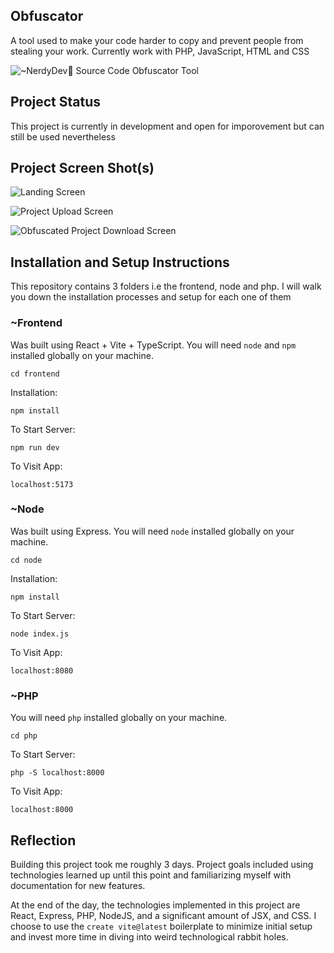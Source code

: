 ## Obfuscator

A tool used to make your code harder to copy and prevent people from stealing your work. Currently work with PHP, JavaScript, HTML and CSS

![~NerdyDev🥀 Source Code Obfuscator Tool](https://github.com/iamthe-nerdyDev/NerdyDev-Obfuscator/assets/141498118/d90fc94d-0754-4518-a986-f86bb30a2de1)

## Project Status

This project is currently in development and open for imporovement but can still be used nevertheless

## Project Screen Shot(s)

![Landing Screen](https://github.com/iamthe-nerdyDev/NerdyDev-Obfuscator/assets/141498118/bb88c808-941c-4fce-a430-401c8e0cdfa4)


![Project Upload Screen](https://github.com/iamthe-nerdyDev/NerdyDev-Obfuscator/assets/141498118/ccd9d9ce-1540-47bb-9148-42cb3ba74790)


![Obfuscated Project Download Screen](https://github.com/iamthe-nerdyDev/NerdyDev-Obfuscator/assets/141498118/9a47288c-8170-4ef2-bc67-b722adb7cc99)


## Installation and Setup Instructions

This repository contains 3 folders i.e the frontend, node and php. I will walk you down the installation processes and setup for each one of them

### ~Frontend

Was built using React + Vite + TypeScript. You will need `node` and `npm` installed globally on your machine.  

`cd frontend` 

Installation:

`npm install`  

To Start Server:

`npm run dev`  

To Visit App:

`localhost:5173`  

### ~Node

Was built using Express. You will need `node` installed globally on your machine.  

`cd node` 

Installation:

`npm install`  

To Start Server:

`node index.js`  

To Visit App:

`localhost:8080`  

### ~PHP

You will need `php` installed globally on your machine.  

`cd php` 

To Start Server:

`php -S localhost:8000`  

To Visit App:

`localhost:8000`  

## Reflection

Building this project took me roughly 3 days. Project goals included using technologies learned up until this point and familiarizing myself with documentation for new features. 

At the end of the day, the technologies implemented in this project are React, Express, PHP, NodeJS, and a significant amount of JSX, and CSS. I choose to use the `create vite@latest` boilerplate to minimize initial setup and invest more time in diving into weird technological rabbit holes.
